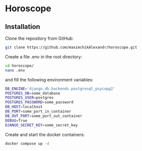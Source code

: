 # Horoscope

## Installation

Clone the repository from GitHub:

```sh
git clone https://github.com/maximchikAlexandr/horoscope.git
```

Create a file .env in the root directory:

```sh
cd horoscope/
nano .env
```

and fill the following environment variables:

```sh
DB_ENGINE='django.db.backends.postgresql_psycopg2'
POSTGRES_DB=some_database
POSTGRES_USER=postgres
POSTGRES_PASSWORD=some_password
DB_HOST=localhost
DB_PORT=some_port_in_container
DB_OUT_PORT=some_port_out_container
DEBUG=True
DJANGO_SECRET_KEY=some_secret_key
```

Create and start the docker containers:

```sh
docker compose up -d
```